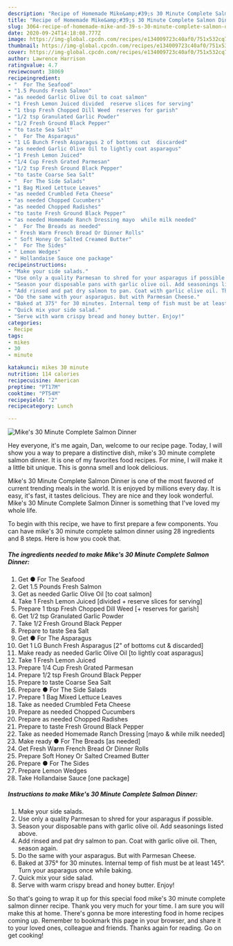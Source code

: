 ```yaml
---
description: "Recipe of Homemade Mike&amp;#39;s 30 Minute Complete Salmon Dinner"
title: "Recipe of Homemade Mike&amp;#39;s 30 Minute Complete Salmon Dinner"
slug: 3064-recipe-of-homemade-mike-and-39-s-30-minute-complete-salmon-dinner
date: 2020-09-24T14:18:08.777Z
image: https://img-global.cpcdn.com/recipes/e134009723c40af0/751x532cq70/mikes-30-minute-complete-salmon-dinner-recipe-main-photo.jpg
thumbnail: https://img-global.cpcdn.com/recipes/e134009723c40af0/751x532cq70/mikes-30-minute-complete-salmon-dinner-recipe-main-photo.jpg
cover: https://img-global.cpcdn.com/recipes/e134009723c40af0/751x532cq70/mikes-30-minute-complete-salmon-dinner-recipe-main-photo.jpg
author: Lawrence Harrison
ratingvalue: 4.7
reviewcount: 38069
recipeingredient:
- "  For The Seafood"
- "1.5 Pounds Fresh Salmon"
- "as needed Garlic Olive Oil to coat salmon"
- "1 Fresh Lemon Juiced divided  reserve slices for serving"
- "1 tbsp Fresh Chopped Dill Weed  reserves for garish"
- "1/2 tsp Granulated Garlic Powder"
- "1/2 Fresh Ground Black Pepper"
- "to taste Sea Salt"
- "  For The Asparagus"
- "1 LG Bunch Fresh Asparagus 2 of bottoms cut  discarded"
- "as needed Garlic Olive Oil to lightly coat asparagus"
- "1 Fresh Lemon Juiced"
- "1/4 Cup Fresh Grated Parmesan"
- "1/2 tsp Fresh Ground Black Pepper"
- "to taste Coarse Sea Salt"
- "  For The Side Salads"
- "1 Bag Mixed Lettuce Leaves"
- "as needed Crumbled Feta Cheese"
- "as needed Chopped Cucumbers"
- "as needed Chopped Radishes"
- "to taste Fresh Ground Black Pepper"
- "as needed Homemade Ranch Dressing mayo  while milk needed"
- "  For The Breads as needed"
- " Fresh Warm French Bread Or Dinner Rolls"
- " Soft Honey Or Salted Creamed Butter"
- "  For The Sides"
- " Lemon Wedges"
- " Hollandaise Sauce one package"
recipeinstructions:
- "Make your side salads."
- "Use only a quality Parmesan to shred for your asparagus if possible."
- "Season your disposable pans with garlic olive oil. Add seasonings listed above."
- "Add rinsed and pat dry salmon to pan. Coat with garlic olive oil. Then, season again."
- "Do the same with your asparagus. But with Parmesan Cheese."
- "Baked at 375° for 30 minutes. Internal temp of fish must be at least 145°. Turn your asparagus once while baking."
- "Quick mix your side salad."
- "Serve with warm crispy bread and honey butter. Enjoy!"
categories:
- Recipe
tags:
- mikes
- 30
- minute

katakunci: mikes 30 minute 
nutrition: 114 calories
recipecuisine: American
preptime: "PT17M"
cooktime: "PT54M"
recipeyield: "2"
recipecategory: Lunch

---
```



![Mike&#39;s 30 Minute Complete Salmon Dinner](https://img-global.cpcdn.com/recipes/e134009723c40af0/751x532cq70/mikes-30-minute-complete-salmon-dinner-recipe-main-photo.jpg)

Hey everyone, it's me again, Dan, welcome to our recipe page. Today, I will show you a way to prepare a distinctive dish, mike&#39;s 30 minute complete salmon dinner. It is one of my favorites food recipes. For mine, I will make it a little bit unique. This is gonna smell and look delicious.

Mike&#39;s 30 Minute Complete Salmon Dinner is one of the most favored of current trending meals in the world. It is enjoyed by millions every day. It is easy, it's fast, it tastes delicious. They are nice and they look wonderful. Mike&#39;s 30 Minute Complete Salmon Dinner is something that I've loved my whole life.




To begin with this recipe, we have to first prepare a few components. You can have mike&#39;s 30 minute complete salmon dinner using 28 ingredients and 8 steps. Here is how you cook that.

<!--inarticleads1-->

##### The ingredients needed to make Mike&#39;s 30 Minute Complete Salmon Dinner:

1. Get  ● For The Seafood
1. Get 1.5 Pounds Fresh Salmon
1. Get as needed Garlic Olive Oil [to coat salmon]
1. Take 1 Fresh Lemon Juiced [divided + reserve slices for serving]
1. Prepare 1 tbsp Fresh Chopped Dill Weed [+ reserves for garish]
1. Get 1/2 tsp Granulated Garlic Powder
1. Take 1/2 Fresh Ground Black Pepper
1. Prepare to taste Sea Salt
1. Get  ● For The Asparagus
1. Get 1 LG Bunch Fresh Asparagus [2&#34; of bottoms cut &amp; discarded]
1. Make ready as needed Garlic Olive Oil [to lightly coat asparagus]
1. Take 1 Fresh Lemon Juiced
1. Prepare 1/4 Cup Fresh Grated Parmesan
1. Prepare 1/2 tsp Fresh Ground Black Pepper
1. Prepare to taste Coarse Sea Salt
1. Prepare  ● For The Side Salads
1. Prepare 1 Bag Mixed Lettuce Leaves
1. Take as needed Crumbled Feta Cheese
1. Prepare as needed Chopped Cucumbers
1. Prepare as needed Chopped Radishes
1. Prepare to taste Fresh Ground Black Pepper
1. Take as needed Homemade Ranch Dressing [mayo &amp; while milk needed]
1. Make ready  ● For The Breads [as needed]
1. Get  Fresh Warm French Bread Or Dinner Rolls
1. Prepare  Soft Honey Or Salted Creamed Butter
1. Prepare  ● For The Sides
1. Prepare  Lemon Wedges
1. Take  Hollandaise Sauce [one package]




<!--inarticleads2-->

##### Instructions to make Mike&#39;s 30 Minute Complete Salmon Dinner:

1. Make your side salads.
1. Use only a quality Parmesan to shred for your asparagus if possible.
1. Season your disposable pans with garlic olive oil. Add seasonings listed above.
1. Add rinsed and pat dry salmon to pan. Coat with garlic olive oil. Then, season again.
1. Do the same with your asparagus. But with Parmesan Cheese.
1. Baked at 375° for 30 minutes. Internal temp of fish must be at least 145°. Turn your asparagus once while baking.
1. Quick mix your side salad.
1. Serve with warm crispy bread and honey butter. Enjoy!




So that's going to wrap it up for this special food mike&#39;s 30 minute complete salmon dinner recipe. Thank you very much for your time. I am sure you will make this at home. There's gonna be more interesting food in home recipes coming up. Remember to bookmark this page in your browser, and share it to your loved ones, colleague and friends. Thanks again for reading. Go on get cooking!
